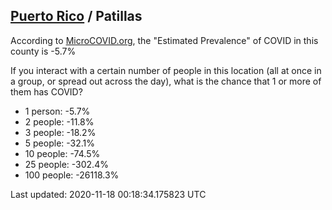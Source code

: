
## [Puerto Rico](/united-states/puerto-rico) / Patillas

According to [MicroCOVID.org](http://microcovid.org),
the "Estimated Prevalence" of COVID in this county is -5.7%

If you interact with a certain number of people in this location
(all at once in a group, or spread out across the day), what is the chance that
1 or more of them has COVID?

- 1 person: -5.7%
- 2 people: -11.8%
- 3 people: -18.2%
- 5 people: -32.1%
- 10 people: -74.5%
- 25 people: -302.4%
- 100 people: -26118.3%

Last updated: 2020-11-18 00:18:34.175823 UTC
